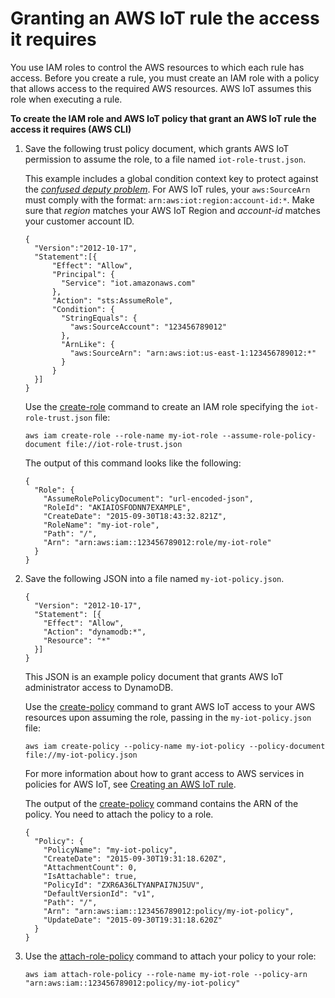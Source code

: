 # Granting an AWS IoT rule the access it requires<a name="iot-create-role"></a>

You use IAM roles to control the AWS resources to which each rule has access\. Before you create a rule, you must create an IAM role with a policy that allows access to the required AWS resources\. AWS IoT assumes this role when executing a rule\.

**To create the IAM role and AWS IoT policy that grant an AWS IoT rule the access it requires \(AWS CLI\)**

1. Save the following trust policy document, which grants AWS IoT permission to assume the role, to a file named `iot-role-trust.json`\.

   This example includes a global condition context key to protect against the [*confused deputy problem*](cross-service-confused-deputy-prevention.md)\. For AWS IoT rules, your `aws:SourceArn` must comply with the format: `arn:aws:iot:region:account-id:*`\. Make sure that *region* matches your AWS IoT Region and *account\-id* matches your customer account ID\. 

   ```
   {
     "Version":"2012-10-17",
     "Statement":[{
         "Effect": "Allow",
         "Principal": {
           "Service": "iot.amazonaws.com"
         },
         "Action": "sts:AssumeRole",
         "Condition": {
           "StringEquals": {
             "aws:SourceAccount": "123456789012"
           },
           "ArnLike": {
             "aws:SourceArn": "arn:aws:iot:us-east-1:123456789012:*"
           }
         }
     }]
   }
   ```

   Use the [create\-role](https://docs.aws.amazon.com/cli/latest/reference/iam/create-role.html) command to create an IAM role specifying the `iot-role-trust.json` file:

   ```
   aws iam create-role --role-name my-iot-role --assume-role-policy-document file://iot-role-trust.json
   ```

   The output of this command looks like the following:

   ```
   {
     "Role": {
       "AssumeRolePolicyDocument": "url-encoded-json",
       "RoleId": "AKIAIOSFODNN7EXAMPLE",
       "CreateDate": "2015-09-30T18:43:32.821Z",
       "RoleName": "my-iot-role",
       "Path": "/",
       "Arn": "arn:aws:iam::123456789012:role/my-iot-role"
     }
   }
   ```

1. Save the following JSON into a file named `my-iot-policy.json`\.

   ```
   {
     "Version": "2012-10-17",
     "Statement": [{
       "Effect": "Allow",
       "Action": "dynamodb:*",
       "Resource": "*"
     }]
   }
   ```

   This JSON is an example policy document that grants AWS IoT administrator access to DynamoDB\.

   Use the [create\-policy](https://docs.aws.amazon.com/cli/latest/reference/iam/create-policy.html) command to grant AWS IoT access to your AWS resources upon assuming the role, passing in the `my-iot-policy.json` file:

   ```
   aws iam create-policy --policy-name my-iot-policy --policy-document file://my-iot-policy.json
   ```

   For more information about how to grant access to AWS services in policies for AWS IoT, see [Creating an AWS IoT rule](iot-create-rule.md)\.

   The output of the [create\-policy](https://docs.aws.amazon.com/cli/latest/reference/iam/create-policy.html) command contains the ARN of the policy\. You need to attach the policy to a role\.

   ```
   {
     "Policy": {
       "PolicyName": "my-iot-policy",
       "CreateDate": "2015-09-30T19:31:18.620Z",
       "AttachmentCount": 0,
       "IsAttachable": true,
       "PolicyId": "ZXR6A36LTYANPAI7NJ5UV",
       "DefaultVersionId": "v1",
       "Path": "/",
       "Arn": "arn:aws:iam::123456789012:policy/my-iot-policy",
       "UpdateDate": "2015-09-30T19:31:18.620Z"
     }
   }
   ```

1. Use the [attach\-role\-policy](https://docs.aws.amazon.com/cli/latest/reference/iam/attach-role-policy.html) command to attach your policy to your role:

   ```
   aws iam attach-role-policy --role-name my-iot-role --policy-arn "arn:aws:iam::123456789012:policy/my-iot-policy"
   ```
